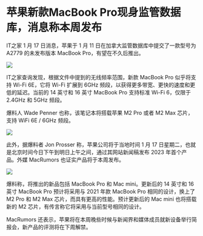 # 苹果新款MacBook Pro现身监管数据库，消息称本周发布

IT之家 1 月 17 日消息，苹果于 1 月 11 日在加拿大监管数据库中提交了一款型号为 A2779 的未发布版本 MacBook
Pro，有望在不久后推出。

![](https://inews.gtimg.com/newsapp_bt/0/15614525881/1000)

IT之家查询发现，根据文件中提到的无线频率范围，新款 MacBook Pro 似乎将支持 Wi-Fi 6E，它将 Wi-Fi 扩展到 6GHz
频段，以获得更多带宽、更快的速度和更低的延迟。当前的 14 英寸和 16 英寸 MacBook Pro 支持标准 Wi-Fi 6，仅限于 2.4GHz 和
5GHz 频段。

爆料人 Wade Penner 也称，该笔记本将搭载苹果 M2 Pro 或者 M2 Max 芯片，支持 WiFi 6E / 6GHz 频段。

![](https://inews.gtimg.com/newsapp_bt/0/15614525885/1000)

此外，据爆料者 Jon Prosser 称，苹果公司将于当地时间 1 月 17 日星期二，也就是北京时间今日下午到明日上午之间，通过其网站新闻稿发布
2023 年首个产品。外媒 MacRumors 也证实产品将于本周发布。

![](https://inews.gtimg.com/newsapp_bt/0/15524094407/1000)

爆料称，将推出的新品包括 MacBook Pro 和 Mac mini。更新后的 14 英寸和 16 英寸 MacBook Pro 预计将采用与 2021
年款 MacBook Pro 相同的设计，换上了 M2 Pro 和 M2 Max 芯片，而具有更高的性能。预计更新后的 Mac mini 也将搭载新的 M2
芯片，有传言称它将采用与当前型号相同的设计。

MacRumors 还表示，苹果将在本周晚些时候与新闻界和媒体成员就新设备举行简报会，新产品的评测将在下周解禁。

